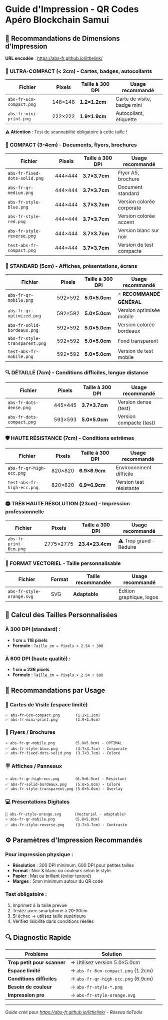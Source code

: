 # Guide d'Impression - QR Codes Apéro Blockchain Samui

## 📏 Recommandations de Dimensions d'Impression

**URL encodée** : https://abs-fr.github.io/littlelink/

### 🎯 **ULTRA-COMPACT (< 2cm)** - Cartes, badges, autocollants

| Fichier | Pixels | Taille à 300 DPI | Usage recommandé |
|---------|--------|------------------|------------------|
| `abs-fr-6cm-compact.png` | 148×148 | **1.2×1.2cm** | Carte de visite, badge mini |
| `abs-fr-mini-print.png` | 222×222 | **1.9×1.9cm** | Autocollant, étiquette |

**⚠️ Attention** : Test de scannabilité obligatoire à cette taille !

### 📱 **COMPACT (3-4cm)** - Documents, flyers, brochures

| Fichier | Pixels | Taille à 300 DPI | Usage recommandé |
|---------|--------|------------------|------------------|
| `abs-fr-fixed-dots-solid.png` | 444×444 | **3.7×3.7cm** | Flyer A5, brochure |
| `abs-fr-qr-medium.png` | 444×444 | **3.7×3.7cm** | Document standard |
| `abs-fr-style-blue.png` | 444×444 | **3.7×3.7cm** | Version colorée corporate |
| `abs-fr-style-red.png` | 444×444 | **3.7×3.7cm** | Version colorée accent |
| `abs-fr-style-reverse.png` | 444×444 | **3.7×3.7cm** | Version blanc sur noir |
| `test-abs-fr-compact.png` | 444×444 | **3.7×3.7cm** | Version de test compacte |

### 🎯 **STANDARD (5cm)** - Affiches, présentations, écrans

| Fichier | Pixels | Taille à 300 DPI | Usage recommandé |
|---------|--------|------------------|------------------|
| `abs-fr-qr-mobile.png` | 592×592 | **5.0×5.0cm** | ⭐ **RECOMMANDÉ GÉNÉRAL** |
| `abs-fr-qr-optimized.png` | 592×592 | **5.0×5.0cm** | Version optimisée mobile |
| `abs-fr-solid-bordeaux.png` | 592×592 | **5.0×5.0cm** | Version colorée bordeaux |
| `abs-fr-style-transparent.png` | 592×592 | **5.0×5.0cm** | Fond transparent |
| `test-abs-fr-mobile.png` | 592×592 | **5.0×5.0cm** | Version de test mobile |

### 🔍 **DÉTAILLÉ (7cm)** - Conditions difficiles, longue distance

| Fichier | Pixels | Taille à 300 DPI | Usage recommandé |
|---------|--------|------------------|------------------|
| `abs-fr-dots-dense.png` | 445×445 | **3.7×3.7cm** | Version dense (test) |
| `abs-fr-dots-compact.png` | 593×593 | **5.0×5.0cm** | Version compacte (test) |

### 🛡️ **HAUTE RÉSISTANCE (7cm)** - Conditions extrêmes

| Fichier | Pixels | Taille à 300 DPI | Usage recommandé |
|---------|--------|------------------|------------------|
| `abs-fr-qr-high-ecc.png` | 820×820 | **6.9×6.9cm** | Environnement difficile |
| `test-abs-fr-high-ecc.png` | 820×820 | **6.9×6.9cm** | Version test résistante |

### 🖨️ **TRÈS HAUTE RÉSOLUTION (23cm)** - Impression professionnelle

| Fichier | Pixels | Taille à 300 DPI | Usage recommandé |
|---------|--------|------------------|------------------|
| `abs-fr-print-6cm.png` | 2775×2775 | **23.4×23.4cm** | ⚠️ Trop grand - Réduire |

### 🎨 **FORMAT VECTORIEL** - Taille personnalisable

| Fichier | Format | Taille recommandée | Usage recommandé |
|---------|--------|-------------------|------------------|
| `abs-fr-style-orange.svg` | SVG | **Adaptable** | Édition graphique, logos |

## 📐 Calcul des Tailles Personnalisées

### **À 300 DPI (standard)** :
- **1 cm = 118 pixels**
- **Formule** : `Taille_cm = Pixels × 2.54 ÷ 300`

### **À 600 DPI (haute qualité)** :
- **1 cm = 236 pixels**
- **Formule** : `Taille_cm = Pixels × 2.54 ÷ 600`

## 🎯 Recommandations par Usage

### 📇 **Cartes de Visite** (espace limité)
```
✅ abs-fr-6cm-compact.png       (1.2×1.2cm)
✅ abs-fr-mini-print.png        (1.9×1.9cm)
```

### 📄 **Flyers / Brochures**
```
⭐ abs-fr-qr-mobile.png         (5.0×5.0cm) - OPTIMAL
✅ abs-fr-style-blue.png        (3.7×3.7cm) - Corporate
✅ abs-fr-fixed-dots-solid.png  (3.7×3.7cm) - Coloré
```

### 🪧 **Affiches / Panneaux**
```
⭐ abs-fr-qr-high-ecc.png       (6.9×6.9cm) - Résistant
✅ abs-fr-solid-bordeaux.png    (5.0×5.0cm) - Coloré
✅ abs-fr-style-transparent.png (5.0×5.0cm) - Overlay
```

### 💻 **Présentations Digitales**
```
🎨 abs-fr-style-orange.svg      (Vectoriel - adaptable)
⭐ abs-fr-qr-mobile.png         (5.0×5.0cm)
✅ abs-fr-style-reverse.png     (3.7×3.7cm) - Contraste
```

## ⚙️ Paramètres d'Impression Recommandés

### **Pour impression physique** :
- **Résolution** : 300 DPI minimum, 600 DPI pour petites tailles
- **Format** : Noir & blanc ou couleurs selon le style
- **Papier** : Mat ou brillant (éviter texturé)
- **Marges** : 5mm minimum autour du QR code

### **Test obligatoire** :
1. Imprimez à la taille prévue
2. Testez avec smartphone à 20-30cm
3. Si échec → utilisez taille supérieure
4. Vérifiez lisibilité dans conditions réelles

## 🔍 Diagnostic Rapide

| Problème | Solution |
|----------|----------|
| **Trop petit pour scanner** | → Utilisez version 5.0×5.0cm |
| **Espace limité** | → `abs-fr-6cm-compact.png` (1.2cm) |
| **Conditions difficiles** | → `abs-fr-qr-high-ecc.png` (6.9cm) |
| **Besoin de couleur** | → `abs-fr-style-*.png` |
| **Impression pro** | → `abs-fr-style-orange.svg` |

---
*Guide créé pour https://abs-fr.github.io/littlelink/ - Réseau tioTools*






